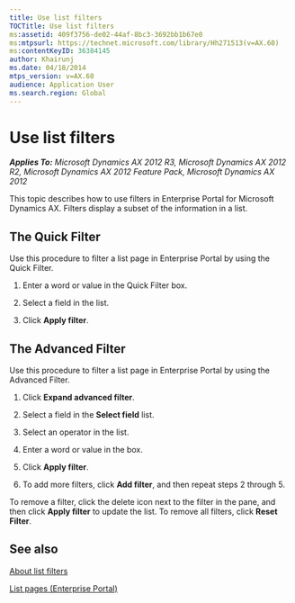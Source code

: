 ```yaml
---
title: Use list filters
TOCTitle: Use list filters
ms:assetid: 409f3756-de02-44af-8bc3-3692bb1b67e0
ms:mtpsurl: https://technet.microsoft.com/library/Hh271513(v=AX.60)
ms:contentKeyID: 36384145
author: Khairunj
ms.date: 04/18/2014
mtps_version: v=AX.60
audience: Application User
ms.search.region: Global
---
```


# Use list filters 


_**Applies To:** Microsoft Dynamics AX 2012 R3, Microsoft Dynamics AX 2012 R2, Microsoft Dynamics AX 2012 Feature Pack, Microsoft Dynamics AX 2012_

This topic describes how to use filters in Enterprise Portal for Microsoft Dynamics AX. Filters display a subset of the information in a list.

## The Quick Filter

Use this procedure to filter a list page in Enterprise Portal by using the Quick Filter.

1.  Enter a word or value in the Quick Filter box.

2.  Select a field in the list.

3.  Click **Apply filter**.

## The Advanced Filter

Use this procedure to filter a list page in Enterprise Portal by using the Advanced Filter.

1.  Click **Expand advanced filter**.

2.  Select a field in the **Select field** list.

3.  Select an operator in the list.

4.  Enter a word or value in the box.

5.  Click **Apply filter**.

6.  To add more filters, click **Add filter**, and then repeat steps 2 through 5.

To remove a filter, click the delete icon next to the filter in the pane, and then click **Apply filter** to update the list. To remove all filters, click **Reset Filter**.

## See also

[About list filters](about-list-filters.md)

[List pages (Enterprise Portal)](list-pages-enterprise-portal.md)

  



